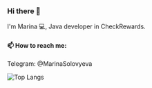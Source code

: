 ### Hi there 👋 

I'm Marina 💻, Java developer in CheckRewards.

#### 📫 How to reach me:

Telegram: @MarinaSolovyeva

![Top Langs](https://github-readme-stats.vercel.app/api/top-langs/?username=MarinaSolovyeva&layout=compact&bg_color=00000000)

<br>
